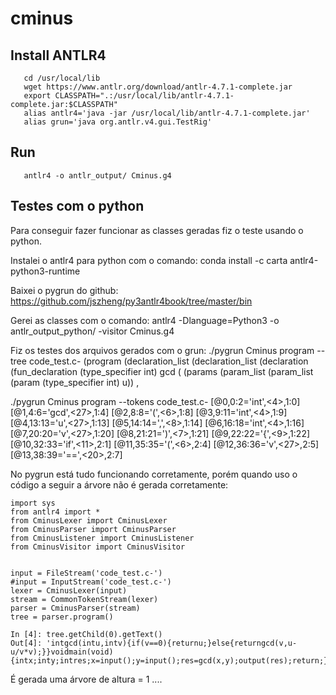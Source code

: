 # cminus

## Install ANTLR4
       cd /usr/local/lib
       wget https://www.antlr.org/download/antlr-4.7.1-complete.jar
       export CLASSPATH=".:/usr/local/lib/antlr-4.7.1-complete.jar:$CLASSPATH"
       alias antlr4='java -jar /usr/local/lib/antlr-4.7.1-complete.jar'
       alias grun='java org.antlr.v4.gui.TestRig'

## Run       
       antlr4 -o antlr_output/ Cminus.g4
       
       
       
## Testes com o python
  Para conseguir fazer funcionar as classes geradas fiz o teste usando o python.
        
 Instalei o antlr4 para python com o comando:
    conda install -c carta antlr4-python3-runtime

 Baixei o pygrun do github: 
    https://github.com/jszheng/py3antlr4book/tree/master/bin

 Gerei as classes com o comando:
    antlr4 -Dlanguage=Python3 -o antlr_output_python/ -visitor Cminus.g4

 Fiz os testes dos arquivos gerados com o grun:
     ./pygrun Cminus program --tree code_test.c-
        (program 
           (declaration_list 
              (declaration_list 
                 (declaration 
                    (fun_declaration 
                       (type_specifier int) gcd ( 
                       (params 
                          (param_list 
                             (param_list 
                                (param 
                                   (type_specifier int) u)) , 

   ./pygrun Cminus program --tokens code_test.c- 
      [@0,0:2='int',<4>,1:0]
      [@1,4:6='gcd',<27>,1:4]
      [@2,8:8='(',<6>,1:8]
      [@3,9:11='int',<4>,1:9]
      [@4,13:13='u',<27>,1:13]
      [@5,14:14=',',<8>,1:14]
      [@6,16:18='int',<4>,1:16]
      [@7,20:20='v',<27>,1:20]
      [@8,21:21=')',<7>,1:21]
      [@9,22:22='{',<9>,1:22]
      [@10,32:33='if',<11>,2:1]
      [@11,35:35='(',<6>,2:4]
      [@12,36:36='v',<27>,2:5]
      [@13,38:39='==',<20>,2:7]

 No pygrun está tudo funcionando corretamente, porém quando uso o código a seguir a árvore não é gerada corretamente:
 ```
import sys
from antlr4 import *
from CminusLexer import CminusLexer
from CminusParser import CminusParser
from CminusListener import CminusListener
from CminusVisitor import CminusVisitor


input = FileStream('code_test.c-')
#input = InputStream('code_test.c-')
lexer = CminusLexer(input)
stream = CommonTokenStream(lexer)
parser = CminusParser(stream)
tree = parser.program()
 ```
 ```
In [4]: tree.getChild(0).getText()
Out[4]: 'intgcd(intu,intv){if(v==0){returnu;}else{returngcd(v,u-u/v*v);}}voidmain(void){intx;inty;intres;x=input();y=input();res=gcd(x,y);output(res);return;}'
```

É gerada uma árvore de altura = 1 .... 

